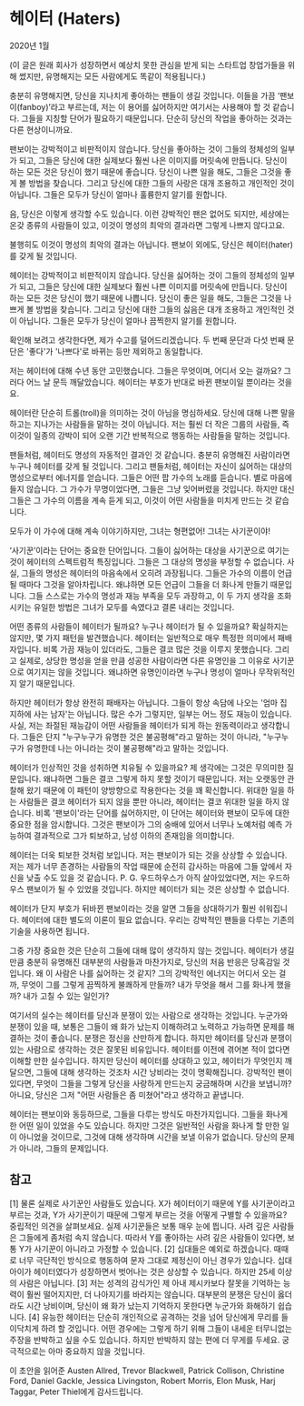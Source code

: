 # 헤이터 (Haters)

2020년 1월

(이 글은 원래 회사가 성장하면서 예상치 못한 관심을 받게 되는 스타트업 창업가들을 위해 썼지만, 유명해지는 모든 사람에게도 똑같이 적용됩니다.)

충분히 유명해지면, 당신을 지나치게 좋아하는 팬들이 생길 것입니다. 이들을 가끔 ‘팬보이(fanboy)’라고 부르는데, 저는 이 용어를 싫어하지만 여기서는 사용해야 할 것 같습니다. 그들을 지칭할 단어가 필요하기 때문입니다. 단순히 당신의 작업을 좋아하는 것과는 다른 현상이니까요.

팬보이는 강박적이고 비판적이지 않습니다. 당신을 좋아하는 것이 그들의 정체성의 일부가 되고, 그들은 당신에 대한 실제보다 훨씬 나은 이미지를 머릿속에 만듭니다. 당신이 하는 모든 것은 당신이 했기 때문에 좋습니다. 당신이 나쁜 일을 해도, 그들은 그것을 좋게 볼 방법을 찾습니다. 그리고 당신에 대한 그들의 사랑은 대개 조용하고 개인적인 것이 아닙니다. 그들은 모두가 당신이 얼마나 훌륭한지 알기를 원합니다.

음, 당신은 이렇게 생각할 수도 있습니다. 이런 강박적인 팬은 없어도 되지만, 세상에는 온갖 종류의 사람들이 있고, 이것이 명성의 최악의 결과라면 그렇게 나쁘지 않다고요.

불행히도 이것이 명성의 최악의 결과는 아닙니다. 팬보이 외에도, 당신은 헤이터(hater)를 갖게 될 것입니다.

헤이터는 강박적이고 비판적이지 않습니다. 당신을 싫어하는 것이 그들의 정체성의 일부가 되고, 그들은 당신에 대한 실제보다 훨씬 나쁜 이미지를 머릿속에 만듭니다. 당신이 하는 모든 것은 당신이 했기 때문에 나쁩니다. 당신이 좋은 일을 해도, 그들은 그것을 나쁘게 볼 방법을 찾습니다. 그리고 당신에 대한 그들의 싫음은 대개 조용하고 개인적인 것이 아닙니다. 그들은 모두가 당신이 얼마나 끔찍한지 알기를 원합니다.

확인해 보려고 생각한다면, 제가 수고를 덜어드리겠습니다. 두 번째 문단과 다섯 번째 문단은 '좋다'가 '나쁘다'로 바뀌는 등만 제외하고 동일합니다.

저는 헤이터에 대해 수년 동안 고민했습니다. 그들은 무엇이며, 어디서 오는 걸까요? 그러다 어느 날 문득 깨달았습니다. 헤이터는 부호가 반대로 바뀐 팬보이일 뿐이라는 것을요.

헤이터란 단순히 트롤(troll)을 의미하는 것이 아님을 명심하세요. 당신에 대해 나쁜 말을 하고는 지나가는 사람들을 말하는 것이 아닙니다. 저는 훨씬 더 작은 그룹의 사람들, 즉 이것이 일종의 강박이 되어 오랜 기간 반복적으로 행동하는 사람들을 말하는 것입니다.

팬들처럼, 헤이터도 명성의 자동적인 결과인 것 같습니다. 충분히 유명해진 사람이라면 누구나 헤이터를 갖게 될 것입니다. 그리고 팬들처럼, 헤이터는 자신이 싫어하는 대상의 명성으로부터 에너지를 얻습니다. 그들은 어떤 팝 가수의 노래를 듣습니다. 별로 마음에 들지 않습니다. 그 가수가 무명이었다면, 그들은 그냥 잊어버렸을 것입니다. 하지만 대신 그들은 그 가수의 이름을 계속 듣게 되고, 이것이 어떤 사람들을 미치게 만드는 것 같습니다.

모두가 이 가수에 대해 계속 이야기하지만, 그녀는 형편없어! 그녀는 사기꾼이야!

‘사기꾼’이라는 단어는 중요한 단어입니다. 그들이 싫어하는 대상을 사기꾼으로 여기는 것이 헤이터의 스펙트럼적 특징입니다. 그들은 그 대상의 명성을 부정할 수 없습니다. 사실, 그들의 명성은 헤이터의 마음속에서 오히려 과장됩니다. 그들은 가수의 이름이 언급될 때마다 그것을 알아차립니다. 왜냐하면 모든 언급이 그들을 더 화나게 만들기 때문입니다. 그들 스스로는 가수의 명성과 재능 부족을 모두 과장하고, 이 두 가지 생각을 조화시키는 유일한 방법은 그녀가 모두를 속였다고 결론 내리는 것입니다.

어떤 종류의 사람들이 헤이터가 될까요? 누구나 헤이터가 될 수 있을까요? 확실하지는 않지만, 몇 가지 패턴을 발견했습니다. 헤이터는 일반적으로 매우 특정한 의미에서 패배자입니다. 비록 가끔 재능이 있더라도, 그들은 결코 많은 것을 이루지 못했습니다. 그리고 실제로, 상당한 명성을 얻을 만큼 성공한 사람이라면 다른 유명인을 그 이유로 사기꾼으로 여기지는 않을 것입니다. 왜냐하면 유명인이라면 누구나 명성이 얼마나 무작위적인지 알기 때문입니다.

하지만 헤이터가 항상 완전히 패배자는 아닙니다. 그들이 항상 속담에 나오는 '엄마 집 지하에 사는 남자'는 아닙니다. 많은 수가 그렇지만, 일부는 어느 정도 재능이 있습니다. 사실, 저는 좌절된 재능감이 어떤 사람들을 헤이터가 되게 하는 원동력이라고 생각합니다. 그들은 단지 "누구누구가 유명한 것은 불공평해"라고 말하는 것이 아니라, "누구누구가 유명한데 나는 아니라는 것이 불공평해"라고 말하는 것입니다.

헤이터가 인상적인 것을 성취하면 치유될 수 있을까요? 제 생각에는 그것은 무의미한 질문입니다. 왜냐하면 그들은 결코 그렇게 하지 못할 것이기 때문입니다. 저는 오랫동안 관찰해 왔기 때문에 이 패턴이 양방향으로 작용한다는 것을 꽤 확신합니다. 위대한 일을 하는 사람들은 결코 헤이터가 되지 않을 뿐만 아니라, 헤이터는 결코 위대한 일을 하지 않습니다. 비록 '팬보이'라는 단어를 싫어하지만, 이 단어는 헤이터와 팬보이 모두에 대한 중요한 점을 암시합니다. 그것은 팬보이가 그의 숭배에 있어서 너무나 노예처럼 예측 가능하여 결과적으로 그가 퇴보하고, 남성 이하의 존재임을 의미합니다.

헤이터는 더욱 퇴보한 것처럼 보입니다. 저는 팬보이가 되는 것을 상상할 수 있습니다. 저는 제가 너무 존경하는 사람들의 작업 때문에 순전히 감사하는 마음에 그들 앞에서 자신을 낮출 수도 있을 것 같습니다. P. G. 우드하우스가 아직 살아있었다면, 저는 우드하우스 팬보이가 될 수 있었을 것입니다. 하지만 헤이터가 되는 것은 상상할 수 없습니다.

헤이터가 단지 부호가 뒤바뀐 팬보이라는 것을 알면 그들을 상대하기가 훨씬 쉬워집니다. 헤이터에 대한 별도의 이론이 필요 없습니다. 우리는 강박적인 팬들을 다루는 기존의 기술을 사용하면 됩니다.

그중 가장 중요한 것은 단순히 그들에 대해 많이 생각하지 않는 것입니다. 헤이터가 생길 만큼 충분히 유명해진 대부분의 사람들과 마찬가지로, 당신의 처음 반응은 당혹감일 것입니다. 왜 이 사람은 나를 싫어하는 것 같지? 그의 강박적인 에너지는 어디서 오는 걸까, 무엇이 그를 그렇게 끔찍하게 불쾌하게 만들까? 내가 무엇을 해서 그를 화나게 했을까? 내가 고칠 수 있는 일인가?

여기서의 실수는 헤이터를 당신과 분쟁이 있는 사람으로 생각하는 것입니다. 누군가와 분쟁이 있을 때, 보통은 그들이 왜 화가 났는지 이해하려고 노력하고 가능하면 문제를 해결하는 것이 좋습니다. 분쟁은 정신을 산만하게 합니다. 하지만 헤이터를 당신과 분쟁이 있는 사람으로 생각하는 것은 잘못된 비유입니다. 헤이터를 이전에 겪어본 적이 없다면 이해할 만한 실수입니다. 하지만 당신이 헤이터를 상대하고 있고, 헤이터가 무엇인지 깨달으면, 그들에 대해 생각하는 것조차 시간 낭비라는 것이 명확해집니다. 강박적인 팬이 있다면, 무엇이 그들을 그렇게 당신을 사랑하게 만드는지 궁금해하며 시간을 보냅니까? 아니요, 당신은 그저 "어떤 사람들은 좀 미쳤어"라고 생각하고 끝냅니다.

헤이터는 팬보이와 동등하므로, 그들을 다루는 방식도 마찬가지입니다. 그들을 화나게 한 어떤 일이 있었을 수도 있습니다. 하지만 그것은 일반적인 사람을 화나게 할 만한 일이 아니었을 것이므로, 그것에 대해 생각하며 시간을 보낼 이유가 없습니다. 당신의 문제가 아니라, 그들의 문제입니다.

## 참고

[1] 물론 실제로 사기꾼인 사람들도 있습니다. X가 헤이터이기 때문에 Y를 사기꾼이라고 부르는 것과, Y가 사기꾼이기 때문에 그렇게 부르는 것을 어떻게 구별할 수 있을까요? 중립적인 의견을 살펴보세요. 실제 사기꾼들은 보통 매우 눈에 띕니다. 사려 깊은 사람들은 그들에게 좀처럼 속지 않습니다. 따라서 Y를 좋아하는 사려 깊은 사람들이 있다면, 보통 Y가 사기꾼이 아니라고 가정할 수 있습니다.
[2] 십대들은 예외로 하겠습니다. 때때로 너무 극단적인 방식으로 행동하여 문자 그대로 제정신이 아닌 경우가 있습니다. 십대 아이가 헤이터였다가 성장하면서 벗어나는 것은 상상할 수 있습니다. 하지만 25세 이상의 사람은 아닙니다.
[3] 저는 성격의 감식가인 제 아내 제시카보다 잘못을 기억하는 능력이 훨씬 떨어지지만, 더 나아지기를 바라지는 않습니다. 대부분의 분쟁은 당신이 옳더라도 시간 낭비이며, 당신이 왜 화가 났는지 기억하지 못한다면 누군가와 화해하기 쉽습니다.
[4] 유능한 헤이터는 단순히 개인적으로 공격하는 것을 넘어 당신에게 무리를 들이닥치게 하려 할 것입니다. 어떤 경우에는 그렇게 하기 위해 그들이 내세운 터무니없는 주장을 반박하고 싶을 수도 있습니다. 하지만 반박하지 않는 편에 더 무게를 두세요. 궁극적으로는 아마 중요하지 않을 것입니다.

이 초안을 읽어준 Austen Allred, Trevor Blackwell, Patrick Collison, Christine Ford, Daniel Gackle, Jessica Livingston, Robert Morris, Elon Musk, Harj Taggar, Peter Thiel에게 감사드립니다.